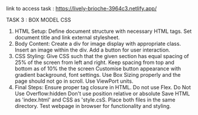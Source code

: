 link to access task :  https://lively-brioche-3964c3.netlify.app/

TASK 3 : BOX MODEL CSS
1. HTML Setup:
Define document structure with necessary HTML tags.
Set document title and link external stylesheet.
2. Body Content:
Create a div for image display with appropriate class.
Insert an image within the div.
Add a button for user interaction.
3. CSS Styling:
Give CSS such that the given section has equal spacing of 25% of the screen from left and right.
Keep spacing from top and bottom as of 10% the the screen
Customise button appearance with gradient background, font settings.
Use Box Sizing properly and the page should not go in scroll.
Use ViewPort units.
4. Final Steps:
Ensure proper tag closure in HTML.
Do not use Flex.
Do Not Use Overflow:hidden
Don't use position relative or absolute
Save HTML as 'index.html' and CSS as 'style.csS.
Place both files in the same directory.
Test webpage in browser for functionality and styling.